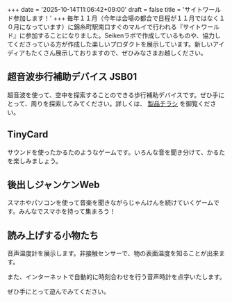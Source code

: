 +++
date = '2025-10-14T11:06:42+09:00'
draft = false
title = 'サイトワールド参加します！'
+++
毎年１１月（今年は会場の都合で日程が１１月ではなく１０月になっています）に錦糸町駅南口すぐのマルイで行われる『サイトワールド』に参加することになりました。Seikenラボで作成しているものや、協力してくださっている方が作成した楽しいプロダクトを展示しています。新しいアイディアもたくさん展示しておりますので、ぜひみなさまお越しください。

## 超音波歩行補助デバイス JSB01

超音波を使って、空中を探索することのできる歩行補助デバイスです。ぜひ手にとって、周りを探索してみてください。詳しくは、
[製品チラシ](https://docs.google.com/document/d/e/2PACX-1vSr4qG29OL1cIePVZEj-3cVqa-Ar_ail2Q-lqQpVa3MB6QIyQQ3aAyznjfrzuusvAiI7FHqygYv7CC1/pub)
を御覧ください。

## TinyCard

サウンドを使ったかるたのようなゲームです。いろんな音を聞き分けて、かるたを楽しみましょう。

## 後出しジャンケンWeb

スマホやパソコンを使って音楽を聞きながらじゃんけんを続けていくゲームです。みんなでスマホを持って集まろう！

## 読み上げする小物たち

音声温度計を展示します。非接触センサーで、物の表面温度を知ることが出来ます。

また、インターネットで自動的に時刻合わせを行う音声時計を点字いたします。

ぜひ手にとって遊んでみてください。
